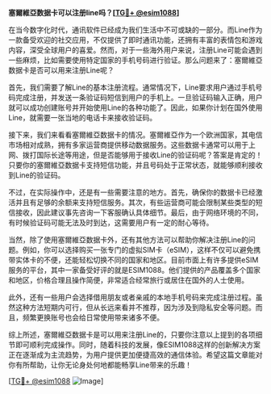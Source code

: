 **塞爾維亞数据卡可以注册line吗？[[TG💪+ @esim1088](https://t.me/s/esim1088)]**

在当今数字化时代，通讯软件已经成为我们生活中不可或缺的一部分。而Line作为一款备受欢迎的社交应用，不仅提供了即时通讯功能，还拥有丰富的表情包和游戏内容，深受全球用户的喜爱。然而，对于一些海外用户来说，注册Line可能会遇到一些麻烦，比如需要使用特定国家的手机号码进行验证。那么问题来了：塞爾維亞数据卡是否可以用来注册Line呢？

首先，我们需要了解Line的基本注册流程。通常情况下，Line要求用户通过手机号码完成注册，并发送一条验证码短信到用户的手机上。一旦验证码输入正确，用户就可以成功创建账号并开始使用Line的各种功能了。因此，如果你计划在国外使用Line，就需要一张当地的电话卡来接收验证码。

接下来，我们来看看塞爾維亞数据卡的情况。塞爾維亞作为一个欧洲国家，其电信市场相对成熟，拥有多家运营商提供移动数据服务。这些数据卡通常可以用于上网、拨打国际长途等用途，但是否能够用于接收Line的验证码呢？答案是肯定的！只要你的塞爾維亞数据卡支持短信功能，并且号码处于正常状态，就能够顺利接收到Line的验证码。

不过，在实际操作中，还是有一些需要注意的地方。首先，确保你的数据卡已经激活并且有足够的余额来支持短信服务。其次，有些运营商可能会限制某些类型的短信接收，因此建议事先咨询一下客服确认具体细节。最后，由于网络环境的不同，有时候验证码可能无法及时到达，这需要用户有一定的耐心等待。

当然，除了使用塞爾維亞数据卡外，还有其他方法可以帮助你解决注册Line的问题。例如，你可以选择购买一张专门的虚拟SIM卡（eSIM），这样不仅可以避免携带实体卡的不便，还能轻松切换不同的国家和地区。目前市面上有许多提供eSIM服务的平台，其中一家备受好评的就是ESIM1088。他们提供的产品覆盖多个国家和地区，价格合理且操作简便，非常适合经常旅行或居住在国外的人士使用。

此外，还有一些用户会选择借用朋友或者亲戚的本地手机号码来完成注册过程。虽然这种方法短期内可行，但从长远来看并不推荐，因为涉及到隐私安全等问题。而且，频繁更换账号也会给日常使用带来诸多不便。

综上所述，塞爾維亞数据卡是可以用来注册Line的，只要你注意以上提到的各项细节即可顺利完成操作。同时，随着科技的发展，像ESIM1088这样的创新解决方案正在逐渐成为主流趋势，为用户提供更加便捷高效的通信体验。希望这篇文章能对你有所帮助，让你无论身处何地都能畅享Line带来的乐趣！

[[TG💪+ @esim1088](https://t.me/s/esim1088) ![Image](https://i.postimg.cc/4NQfJmqS/Snipaste-2025-05-13-00-14-12.png)]
